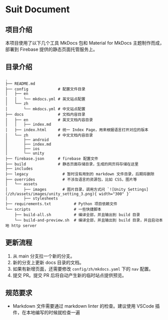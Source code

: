 # Suit Document

## 项目介绍

本项目使用了以下几个工具 MkDocs 包和 Material for MkDocs 主题制作而成，部署到 Firebase 提供的静态页面托管服务上。

## 目录介绍

```log
.
├── README.md
├── config             # 配置文件目录
│   ├── en
│   │   └── mkdocs.yml # 英文站点配置
│   └── zh
│       └── mkdocs.yml # 中文站点配置
├── docs               # 文档内容目录
│   ├── en             # 英文文档内容目录
│   │   ├── index.md                 
│   ├── index.html     # 统一 Index Page，用来根据语言打开对应的版本
│   └── zh             # 中文文档内容目录
│       ├── android
│       ├── index.md
│       ├── ios
│       └── unity
├── firebase.json      # firebase 配置文件
├── build              # 静态页面存储目录，生成的网页将存储在这里
├── includes
├── legacy               # 暂时没有用到的 markdown 文件目录，后期将删除
├── overrides            # 不涉及语言的资源包，比如 CSS，图片等
│   └── assets
│       ├── images       # 图片目录，调用方式问 `![Unity Settings](/zh/assets/images/unity_setting_3.png){ width="300" }`
│       ├── stylesheets  
├── requirements.txt          # Python 项目依赖文件
└── scripts                   # 一些快捷脚本
    ├── build-all.sh          # 编译全部，并且输出到 build 目录
    └── build-and-preview.sh  # 编译全部，并且输出到 build 目录，并且启动本地 http server
```

## 更新流程

1. 从 main 分支拉一个新的分支。
2. 新的分支上更新 docs 目录的文档。
3. 如果有新增页面，还需要修改 `config/zh/mkdocs.yaml` 下的 `nav` 配置。
4. 提交 PR。提交 PR 后将自动产生新的临时站点提供预览。

## 规范要求

- Markdown 文件需要通过 markdown linter 的检查。建议使用 VSCode 插件，在本地编写的时候就检查一遍
